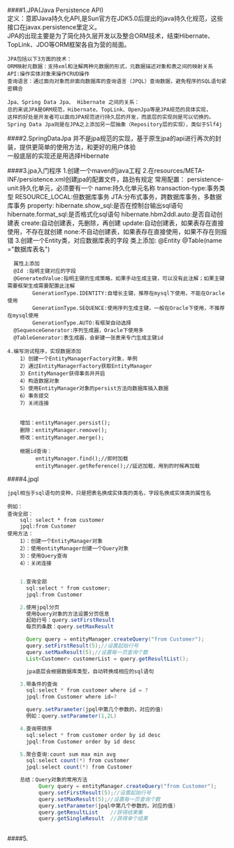 ####1.JPA(Java Persistence API)  
	定义：意即Java持久化API,是Sun官方在JDK5.0后提出的java持久化规范，这些接口在javax.persistence里定义。  
	JPA的出现主要是为了简化持久层开发以及整合ORM技术，结束Hibernate、TopLink、JDO等ORM框架各自为营的局面。  

	JPA包括以下3方面的技术： 
	ORM映射元数据：支持xml和注解两种元数据的形式，元数据描述对象和表之间的映射关系   
	API:操作实体对象来操作CRUD操作  
	查询语言：通过面向对象而非面向数据库的查询语言（JPQL）查询数据，避免程序的SQL语句紧密耦合      

	Jpa、Spring Data Jpa、 Hibernate 之间的关系： 
	总的来说JPA是ORM规范，Hibernate、TopLink、OpenJpa等是JPA规范的具体实现，  
	这样的好处是开发者可以面向JPA规范进行持久层的开发，而底层的实现则是可以切换的。  
	Spring Data Jpa则是在JPA之上添加另一层抽象（Repository层的实现），类似于Slf4j    

####2.SpringDataJpa 
	并不是jpa规范的实现，基于原生jpa的api进行再次的封装，提供更简单的使用方法，和更好的用户体验  
	一般底层的实现还是用选择Hibernate     

####3.jpa入门程序
	1.创建一个maven的java工程
	2.在resources/META-INF/persistence.xml创建jpa的配置文件，路劲有规定
	    常用配置：
	    persistence-unit:持久化单元，必须要有一个
	        name:持久化单元名称
	        transaction-type:事务类型
	            RESOURCE_LOCAL:但数据库事务
	            JTA:分布式事务，跨数据库事务，多数据库事务
	        property:
	            hibernate.show_sql:是否在控制台输出sql语句
	            hibernate.format_sql:是否格式化sql语句
	            hibernate.hbm2ddl.auto:是否自动创建表
	                create:自动创建表，先删除，再创建
	                update:自动创建表，如果表存在直接使用，不存在就创建
	                none:不自动创建表，如果表存在直接使用，如果不存在则报错
	3.创建一个Entity类，对应数据库表的字段
	  类上添加:
	  @Entity
	  @Table(name ="数据库表名")
	
	  属性上添加
	  @Id :指明主键对应的字段
	  @GeneratedValue:指明主键的生成策略，如果手动生成主键，可以没有此注解；如果主键需要框架生成需要配置此注解
	        GenerationType.IDENTITY:自增长主键，推荐在mysql下使用，不能在Oracle使用
	        GenerationType.SEQUENCE:使用序列生成主键，一般在Oracle下使用，不推荐在mysql使用
	        GenerationType.AUTO:有框架自动选择
	  @SequenceGenerator:序列生成器，Oracle下使用多
	  @TableGenerator:表生成器，会新建一张表来专门生成主键id
	
	4.编写测试程序，实现数据添加
	    1）创建一个EntityManagerFactory对象，单例
	    2）通过EntityManagerFactory获取EntityManager
	    3）EntityManager获得事务并开启
	    4）构造数据对象
	    5）使用EntityManager对象的persist方法向数据库插入数据
	    6）事务提交
	    7）关闭连接  

	
		增加：entityManager.persist();  
		删除：entityManager.remove();
		修改：entityManager.merge(); 

		根据id查询：
			 entityManager.find();//即时加载
			 entityManager.getReference();//延迟加载，用到的时候再加载
	
####4.jpql 

	jpql相当于sql语句的变种，只是把表名换成实体类的类名，字段名换成实体类的属性名 

	例如： 
	查询全部：
		sql: select * from customer  
		jpql:from Customer
	使用方法：
		1）：创建一个EntityManager对象 
		2）：使用entityManager创建一个Query对象 
		3）：使用Query查询  
		4）：关闭连接   

```java

	1.查询全部 
	  sql:select * from customer; 
	  jpql:from Customer  

	2.使用jpql分页  
	  使用Query对象的方法设置分页信息  
	  起始行号：query.setFirstResult 
	  每页的条数：query.setMaxResult   

	  Query query = entityManager.createQuery("from Customer"); 
	  query.setFirstResult(5);//设置起始行号
	  query.setMaxResult(5);//设置每一页查询个数
	  List<Customer> customerList = query.getResultList();  

	  jpa底层会根据数据库类型，自动转换成相应的sql语句

	3.带条件的查询 
	  sql:select * from customer where id = ?  
	  jpql:from Customer where id=? 

      query.setParameter(jpql中第几个参数的，对应的值)  
	  例如：query.setParameter(1,2L)

	4.查询带排序  
	  sql:select * from customer order by id desc  
      jpql:from Customer order by id desc 

	5.聚合查询:count sum max min avg
	  sql:select count(*) from customer  
	  jpql:select count(*) from Customer  

	总结：Query对象的常用方法
		  Query query = entityManager.createQuery("from Customer"); 
	  	  query.setFirstResult(5);//设置起始行号
	  	  query.setMaxResult(5);//设置每一页查询个数
		  query.setParameter(jpql中第几个参数的，对应的值)
		  query.getResultList 	 //获得结果集
		  query.getSingleResult  //获得单个结果
	  
```  

####5.


	
   

  